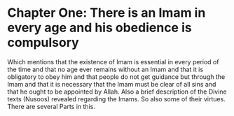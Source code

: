 Chapter One: There is an Imam in every age and his obedience is compulsory
==========================================================================

Which mentions that the existence of Imam is essential in every period
of the time and that no age ever remains without an Imam and that it is
obligatory to obey him and that people do not get guidance but through
the Imam and that it is necessary that the Imam must be clear of all
sins and that he ought to be appointed by Allah. Also a brief
description of the Divine texts (Nusoos) revealed regarding the Imams.
So also some of their virtues. There are several Parts in this.


